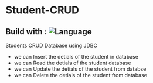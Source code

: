 # Student-CRUD
## Build with : ![Language](https://img.shields.io/badge/language-Java,Sql-orange.svg)&nbsp;
Students CRUD Database using JDBC 
- we can Insert the detials of the student in database
- we can Read the detials of the student database
- we can Update the detials of the student from databse
- we can Delete the detials of the student from database



